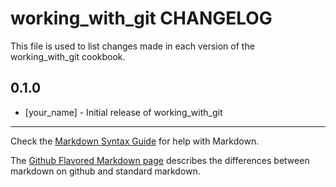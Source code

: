 working_with_git CHANGELOG
==========================

This file is used to list changes made in each version of the working_with_git cookbook.

0.1.0
-----
- [your_name] - Initial release of working_with_git

- - -
Check the [Markdown Syntax Guide](http://daringfireball.net/projects/markdown/syntax) for help with Markdown.

The [Github Flavored Markdown page](http://github.github.com/github-flavored-markdown/) describes the differences between markdown on github and standard markdown.

